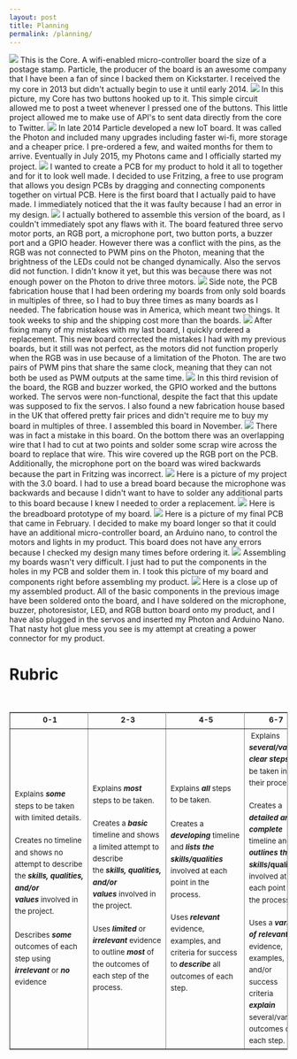 ```yaml
---
layout: post
title: Planning
permalink: /planning/
---
```


<img src="/PechaKucha/GoodPictures/IMG_0004.jpg">
This is the Core.  A wifi-enabled micro-controller board the size of a postage stamp.  Particle, the producer of the board is an awesome company that I have been a fan of since I backed them on Kickstarter.  I received the my core in 2013 but didn't actually begin to use it until early 2014.

<img src="/PechaKucha/GoodPictures/IMG_0055.jpg">
In this picture, my Core has two buttons hooked up to it.  This simple circuit allowed me to post a tweet whenever I pressed one of the buttons.  This little project allowed me to make use of API's to sent data directly from the core to Twitter.

<img src="/PechaKucha/GoodPictures/IMG_1439.jpg">
In late 2014 Particle developed a new IoT board.  It was called the Photon and included many upgrades including faster wi-fi, more storage and a cheaper price.  I pre-ordered a few, and waited months for them to arrive.  Eventually in July 2015, my Photons came and I officially started my project.

<img src="/PechaKucha/GoodPictures/IMG_1471.jpg">
I wanted to create a PCB for my product to hold it all to together and for it to look well made.  I decided to use Fritzing, a free to use program that allows you design PCBs by dragging and connecting components together on virtual PCB.  Here is the first board that I actually paid to have made.  I immediately noticed that the it was faulty because I had an error in my design.

<img src="/PechaKucha/GoodPictures/IMG_1475.jpg">
I actually bothered to assemble this version of the board, as I couldn't immediately spot any flaws with it.  The board featured three servo motor ports, an RGB port, a microphone port, two button ports, a buzzer port and a GPIO header.  However there was a conflict with the pins, as the RGB was not connected to PWM pins on the Photon, meaning that the brightness of the LEDs could not be changed dynamically.  Also the servos did not function.  I didn't know it yet, but this was because there was not enough power on the Photon to drive three motors.

<img src="/PechaKucha/GoodPictures/IMG_1490.jpg">
Side note, the PCB fabrication house that I had been ordering my boards from only sold boards in multiples of three, so I had to buy three times as many boards as I needed.  The fabrication house was in America, which meant two things.  It took weeks to ship and the shipping cost more than the boards.

<img src="/PechaKucha/GoodPictures/IMG_1527.jpg">
After fixing many of my mistakes with my last board, I quickly ordered a replacement.  This new board corrected the mistakes I had with my previous boards, but it still was not perfect, as the motors did not function properly when the RGB was in use because of a limitation of the Photon.  The are two pairs of PWM pins that share the same clock, meaning that they can not both be used as PWM outputs at the same time.

<img src="/PechaKucha/GoodPictures/IMG_1634.jpg">
In this third revision of the board, the RGB and buzzer worked, the GPIO worked and the buttons worked.  The servos were non-functional, despite the fact that this update was supposed to fix the servos.  I also found a new fabrication house based in the UK that offered pretty fair prices and didn't require me to buy my board in multiples of three.  I assembled this board in November.

<img src="/PechaKucha/GoodPictures/IMG_1667.jpg">
There was in fact a mistake in this board.  On the bottom there was an overlapping wire that I had to cut at two points and solder some scrap wire across the board to replace that wire.  This wire covered up the RGB port on the PCB.  Additionally, the microphone port on the board was wired backwards because the part in Fritzing was incorrect.

<img src="/PechaKucha/GoodPictures/IMG_1671.jpg">
Here is a picture of my project with the 3.0 board.  I had to use a bread board because the microphone was backwards and because I didn't want to have to solder any additional parts to this board because I knew I needed to order a replacement.

<img src="/PechaKucha/GoodPictures/IMG_1767.jpg">
Here is the breadboard prototype of my board.

<img src="/PechaKucha/GoodPictures/IMG_1770.jpg">
Here is a picture of my final PCB that came in February.   I decided to make my board longer so that it could have an additional micro-controller board, an Arduino nano, to control the motors and lights in my product.  This board does not have any errors because I checked my design many times before ordering it.

<img src="/PechaKucha/GoodPictures/IMG_1775.jpg">
Assembling my boards wasn't very difficult.  I just had to put the components in the holes in my PCB  and solder them in.  I took this picture of my board and components right before assembling my product.

<img src="/PechaKucha/Pictures/slide 17.jpg">
Here is a close up of my assembled product.  All of the basic components in the previous image have been soldered onto the board, and I have soldered on the microphone, buzzer, photoresistor, LED, and RGB button board onto my product, and I have also plugged in the servos and inserted my Photon and Arduino Nano.  That nasty hot glue mess you see is my attempt at creating a power connector for my product.


# Rubric

<div><br>
<table border="1" bordercolor="#888" cellspacing="0" style="border-collapse:collapse;border-color:rgb(136,136,136);border-width:1px">
<tbody>
<tr>
<td style="text-align:center;width:160px;height:19px"><b style="line-height:1.6;font-size:10pt"><span style="background-color:rgb(255,255,255)">&nbsp;0-1</span></b></td>
<td style="text-align:center;width:160px;height:19px"><b style="line-height:1.6;font-size:10pt;background-color:transparent">&nbsp;2-3</b></td>
<td style="text-align:center;width:138px;height:19px"><b style="line-height:1.6;font-size:10pt;background-color:transparent">&nbsp;4-5</b></td>
<td style="text-align:center;width:133px;height:19px"><b style="line-height:1.6;font-size:10pt;background-color:transparent">&nbsp;6-7</b></td>
</tr>
<tr>
<td style="width:160px;height:381px"><span style="line-height:1.6;font-size:10pt;background-color:transparent">Explains </span><i style="line-height:1.6;font-size:10pt;background-color:transparent"><b>some</b></i><span style="line-height:1.6;font-size:10pt;background-color:transparent"> steps to be taken with limited details.</span><br>
<br>
<span style="line-height:1.6;font-size:10pt;background-color:transparent">Creates no timeline and shows no attempt to describe the&nbsp;</span><i style="font-size:13.3333px;line-height:21.3333px;background-color:transparent"><b>skills,&nbsp;qualities, and/or values</b>&nbsp;</i><span style="font-size:13.3333px;line-height:21.3333px;background-color:transparent">involved in the project.<br>
<br>
</span><span style="line-height:1.6;font-size:10pt;background-color:transparent">Describes </span><i style="line-height:1.6;font-size:10pt;background-color:transparent"><b>some</b></i><span style="line-height:1.6;font-size:10pt;background-color:transparent"> outcomes of each step using </span><i style="line-height:1.6;font-size:10pt;background-color:transparent"><b>irrelevant</b></i><span style="line-height:1.6;font-size:10pt;background-color:transparent"> or </span><i style="line-height:1.6;font-size:10pt;background-color:transparent"><b>no</b></i><span style="line-height:1.6;font-size:10pt;background-color:transparent"> evidence</span></td>
<td style="width:160px;height:381px"><span style="line-height:1.6;font-size:10pt;background-color:transparent">Explains </span><b style="line-height:1.6;font-size:10pt;background-color:transparent"><i>most</i> </b><span style="line-height:1.6;font-size:10pt;background-color:transparent">steps to be taken.<br>
</span><br>
<span style="line-height:1.6;font-size:10pt;background-color:transparent">Creates a </span><i style="line-height:1.6;font-size:10pt;background-color:transparent"><b>basic</b></i><span style="line-height:1.6;font-size:10pt;background-color:transparent"> timeline and&nbsp;</span><span style="line-height:1.6;font-size:10pt;background-color:transparent">shows a limited attempt&nbsp;</span><span style="font-size:13.3333px;line-height:21.3333px;background-color:transparent">to describe the&nbsp;</span><i style="font-size:13.3333px;line-height:21.3333px;background-color:transparent"><b>skills,&nbsp;qualities, and/or values</b>&nbsp;</i><span style="font-size:13.3333px;line-height:21.3333px;background-color:transparent">involved in the project.<br>
</span><br>
<span style="line-height:1.6;font-size:10pt;background-color:transparent">Uses </span><b style="line-height:1.6;font-size:10pt;background-color:transparent"><i>limited</i></b><span style="line-height:1.6;font-size:10pt;background-color:transparent"> or </span><i style="line-height:1.6;font-size:10pt;background-color:transparent"><b>irrelevant</b></i><span style="line-height:1.6;font-size:10pt;background-color:transparent"> evidence to outline </span><i style="line-height:1.6;font-size:10pt;background-color:transparent"><b>most</b></i><span style="line-height:1.6;font-size:10pt;background-color:transparent"> of the outcomes of each step of the process.</span></td>
<td style="width:138px;height:381px"><span style="line-height:1.6;font-size:10pt;background-color:transparent">Explains </span><i style="line-height:1.6;font-size:10pt;background-color:transparent"><b>all</b></i><span style="line-height:1.6;font-size:10pt;background-color:transparent"> steps to be taken.<br>
</span><span style="line-height:1.6;font-size:10pt;background-color:transparent"><br>
Creates a <b><i>developing</i></b>&nbsp;timeline and </span><i style="line-height:1.6;font-size:10pt;background-color:transparent"><b>lists the skills/qualities</b></i><span style="line-height:1.6;font-size:10pt;background-color:transparent"> involved at each point in the process.</span><br>
<br>
<span style="line-height:1.6;font-size:10pt;background-color:transparent">Uses </span><i style="line-height:1.6;font-size:10pt;background-color:transparent"><b>relevant</b></i><span style="line-height:1.6;font-size:10pt;background-color:transparent"> evidence, examples, and criteria for success to </span><i style="line-height:1.6;font-size:10pt;background-color:transparent"><b>describe</b></i><span style="line-height:1.6;font-size:10pt;background-color:transparent"> all outcomes of each step.</span></td>
<td style="width:133px;height:381px"><span style="line-height:1.6;font-size:10pt;background-color:transparent">&nbsp;Explains </span><i style="line-height:1.6;font-size:10pt;background-color:transparent"><b>several/varied clear steps</b></i><span style="line-height:1.6;font-size:10pt;background-color:transparent"> to be taken in their process.<br>
</span><br>
<span style="line-height:1.6;font-size:10pt;background-color:transparent">Creates a </span><i style="line-height:1.6;font-size:10pt;background-color:transparent"><b>detailed and complete</b></i><span style="line-height:1.6;font-size:10pt;background-color:transparent"> timeline and </span><b style="line-height:1.6;font-size:10pt;background-color:transparent"><i>outlines the skills</i>/qualities</b><span style="line-height:1.6;font-size:10pt;background-color:transparent"> involved at each point in the process.<br>
</span><br>
<span style="line-height:1.6;font-size:10pt;background-color:transparent">Uses a </span><i style="line-height:1.6;font-size:10pt;background-color:transparent"><b>variety of relevant </b></i><span style="line-height:1.6;font-size:10pt;background-color:transparent">evidence, examples, and/or success criteria </span><i style="line-height:1.6;font-size:10pt;background-color:transparent"><b>explain</b></i><span style="line-height:1.6;font-size:10pt;background-color:transparent"> several/varied o</span><span style="line-height:1.6;font-size:10pt;background-color:transparent">utcomes of each step.<br>
</span></td>
</tr>
</tbody>
</table>
<br>
